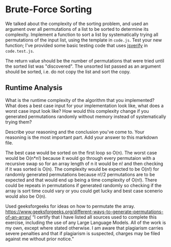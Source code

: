 # Brute-Force Sorting

We talked about the complexity of the sorting problem, and used an argument over
all permutations of a list to be sorted to determine its complexity. Implement
a function to sort a list by systematically trying all permutations of the input
list, using the template in `code.js`. Test your new function; I've provided
some basic testing code that uses [jsverify](https://jsverify.github.io/) in
`code.test.js`.

The return value should be the number of permutations that were tried until the
sorted list was "discovered". The unsorted list passed as an argument should be
sorted, i.e. do not copy the list and sort the copy.

## Runtime Analysis

What is the runtime complexity of the algorithm that you implemented? What does
a best case input for your implementation look like, what does a worst case
input look like? How would this complexity change if you generated permutations
randomly without memory instead of systematically trying them?

Describe your reasoning and the conclusion you've come to. Your reasoning is the
most important part. Add your answer to this markdown file.

The best case would be sorted on the first loop so O(n). The worst case would be O(n*n!) because it would go through every permutaion with a recursive swap so for an array length of n it would be n! and then checking if it was sorted is O(n). The complexity would be expected to be O(n!) for randomly generated permutations because n!/2 permutations are to be expected and that would end up being a time complexity of O(n!). There could be repeats in permutations if generated randomly so checking if the array is sort time could vary or you could get lucky and best case scenerio would also be O(n).


Used geeksforgeeks for ideas on how to permutate the array. https://www.geeksforgeeks.org/different-ways-to-generate-permutations-of-an-array/ “I certify that I have listed all sources used to complete this exercise, including the use of any Large Language Models. All of the work is my own, except where stated otherwise. I am aware that plagiarism carries severe penalties and that if plagiarism is suspected, charges may be filed against me without prior notice.”

